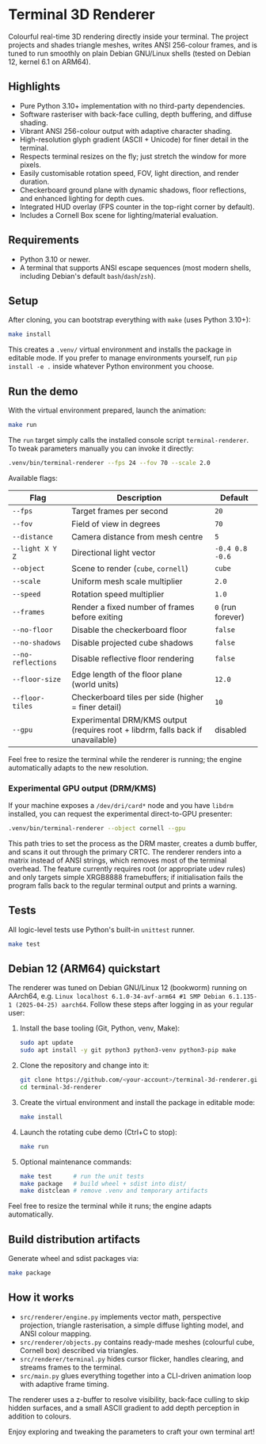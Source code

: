 # Terminal 3D Renderer

Colourful real-time 3D rendering directly inside your terminal. The project projects and shades triangle meshes, writes ANSI 256-colour frames, and is tuned to run smoothly on plain Debian GNU/Linux shells (tested on Debian 12, kernel 6.1 on ARM64).

## Highlights

- Pure Python 3.10+ implementation with no third-party dependencies.
- Software rasteriser with back-face culling, depth buffering, and diffuse shading.
- Vibrant ANSI 256-colour output with adaptive character shading.
- High-resolution glyph gradient (ASCII + Unicode) for finer detail in the terminal.
- Respects terminal resizes on the fly; just stretch the window for more pixels.
- Easily customisable rotation speed, FOV, light direction, and render duration.
- Checkerboard ground plane with dynamic shadows, floor reflections, and enhanced lighting for depth cues.
- Integrated HUD overlay (FPS counter in the top-right corner by default).
- Includes a Cornell Box scene for lighting/material evaluation.

## Requirements

- Python 3.10 or newer.
- A terminal that supports ANSI escape sequences (most modern shells, including Debian's default `bash`/`dash`/`zsh`).

## Setup

After cloning, you can bootstrap everything with `make` (uses Python 3.10+):

```bash
make install
```

This creates a `.venv/` virtual environment and installs the package in editable mode. If you prefer to manage environments yourself, run `pip install -e .` inside whatever Python environment you choose.

## Run the demo

With the virtual environment prepared, launch the animation:

```bash
make run
```

The `run` target simply calls the installed console script `terminal-renderer`. To tweak parameters manually you can invoke it directly:

```bash
.venv/bin/terminal-renderer --fps 24 --fov 70 --scale 2.0
```

Available flags:

| Flag | Description | Default |
| --- | --- | --- |
| `--fps` | Target frames per second | `20` |
| `--fov` | Field of view in degrees | `70` |
| `--distance` | Camera distance from mesh centre | `5` |
| `--light X Y Z` | Directional light vector | `-0.4 0.8 -0.6` |
| `--object` | Scene to render (`cube`, `cornell`) | `cube` |
| `--scale` | Uniform mesh scale multiplier | `2.0` |
| `--speed` | Rotation speed multiplier | `1.0` |
| `--frames` | Render a fixed number of frames before exiting | `0` (run forever) |
| `--no-floor` | Disable the checkerboard floor | `false` |
| `--no-shadows` | Disable projected cube shadows | `false` |
| `--no-reflections` | Disable reflective floor rendering | `false` |
| `--floor-size` | Edge length of the floor plane (world units) | `12.0` |
| `--floor-tiles` | Checkerboard tiles per side (higher = finer detail) | `10` |
| `--gpu` | Experimental DRM/KMS output (requires root + libdrm, falls back if unavailable) | disabled |

Feel free to resize the terminal while the renderer is running; the engine automatically adapts to the new resolution.

### Experimental GPU output (DRM/KMS)

If your machine exposes a `/dev/dri/card*` node and you have `libdrm` installed, you can request the experimental direct-to-GPU presenter:

```bash
.venv/bin/terminal-renderer --object cornell --gpu
```

This path tries to set the process as the DRM master, creates a dumb buffer, and scans it out through the primary CRTC. The renderer renders into a matrix instead of ANSI strings, which removes most of the terminal overhead. The feature currently requires root (or appropriate udev rules) and only targets simple XRGB8888 framebuffers; if initialisation fails the program falls back to the regular terminal output and prints a warning.

## Tests

All logic-level tests use Python's built-in `unittest` runner.

```bash
make test
```

## Debian 12 (ARM64) quickstart

The renderer was tuned on Debian GNU/Linux 12 (bookworm) running on AArch64, e.g. `Linux localhost 6.1.0-34-avf-arm64 #1 SMP Debian 6.1.135-1 (2025-04-25) aarch64`. Follow these steps after logging in as your regular user:

1. Install the base tooling (Git, Python, venv, Make):

	```bash
	sudo apt update
	sudo apt install -y git python3 python3-venv python3-pip make
	```

2. Clone the repository and change into it:

	```bash
	git clone https://github.com/<your-account>/terminal-3d-renderer.git
	cd terminal-3d-renderer
	```

3. Create the virtual environment and install the package in editable mode:

	```bash
	make install
	```

4. Launch the rotating cube demo (Ctrl+C to stop):

	```bash
	make run
	```

5. Optional maintenance commands:

	```bash
	make test      # run the unit tests
	make package   # build wheel + sdist into dist/
	make distclean # remove .venv and temporary artifacts
	```

Feel free to resize the terminal while it runs; the engine adapts automatically.

## Build distribution artifacts

Generate wheel and sdist packages via:

```bash
make package
```

## How it works

- `src/renderer/engine.py` implements vector math, perspective projection, triangle rasterisation, a simple diffuse lighting model, and ANSI colour mapping.
- `src/renderer/objects.py` contains ready-made meshes (colourful cube, Cornell box) described via triangles.
- `src/renderer/terminal.py` hides cursor flicker, handles clearing, and streams frames to the terminal.
- `src/main.py` glues everything together into a CLI-driven animation loop with adaptive frame timing.

The renderer uses a z-buffer to resolve visibility, back-face culling to skip hidden surfaces, and a small ASCII gradient to add depth perception in addition to colours.

Enjoy exploring and tweaking the parameters to craft your own terminal art!
